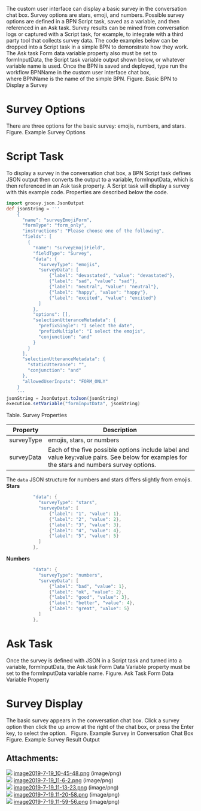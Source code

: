 The custom user interface can display a basic survey in the conversation chat box. Survey options are stars, emoji, and numbers. Possible survey options are defined in a BPN Script task, saved as a variable, and then referenced in an Ask task.
Survey results can be mined from conversation logs or captured with a Script task, for example, to integrate with a third party tool that collects survey data.
The code examples below can be dropped into a Script task in a simple BPN to demonstrate how they work. The Ask task Form data variable property also must be set to formInputData, the Script task variable output shown below, or whatever variable name is used. Once the BPN is saved and deployed, type run the workflow BPNName in the custom user interface chat box, where BPNName is the name of the simple BPN.
Figure. Basic BPN to Display a Survey
# Survey Options
There are three options for the basic survey: emojis, numbers, and stars.
Figure. Example Survey Options
# Script Task
To display a survey in the conversation chat box, a BPN Script task defines JSON output then converts the output to a variable, formInputData, which is then referenced in an Ask task property.
A Script task will display a survey with this example code. Properties are described below the code.
``` groovy
import groovy.json.JsonOutput
def jsonString = '''
    {
      "name": "surveyEmojiForm",
      "formType": "form_only",
      "instructions": "Please choose one of the following",
      "fields": [
        {
          "name": "surveyEmojiField",
          "fieldType": "Survey",
          "data": {
            "surveyType": "emojis",
            "surveyData": [
                {"label": "devastated", "value": "devastated"},
                {"label": "sad", "value": "sad"},
                {"label": "neutral", "value": "neutral"},
                {"label": "happy", "value": "happy"},
                {"label": "excited", "value": "excited"}
            ]
          },
          "options": [],
          "selectionUtteranceMetadata": {
            "prefixSingle": "I select the date",
            "prefixMultiple": "I select the emojis",
            "conjunction": "and"
          }
        }
      ],
      "selectionUtteranceMetadata": {
        "staticUtterance": "",
        "conjunction": "and"
      },
      "allowedUserInputs": "FORM_ONLY"
    }
    '''
jsonString = JsonOutput.toJson(jsonString)
execution.setVariable("formInputData", jsonString)
```
Table. Survey Properties

| Property | Description |
| ----|----|
| surveyType | emojis, stars, or numbers |
| surveyData | Each of the five possible options include label and value key:value pairs. See below for examples for the stars and numbers survey options. |

The `data` JSON structure for numbers and stars differs slightly from emojis.
**Stars**
``` groovy
          "data": {
            "surveyType": "stars",
            "surveyData": [
                {"label": "1", "value": 1},
                {"label": "2", "value": 2},
                {"label": "3", "value": 3},
                {"label": "4", "value": 4},
                {"label": "5", "value": 5}
            ]
          },
```
**Numbers**
``` groovy
          "data": {
            "surveyType": "numbers",
            "surveyData": [
                {"label": "bad", "value": 1},
                {"label": "ok", "value": 2},
                {"label": "good", "value": 3},
                {"label": "better", "value": 4},
                {"label": "great", "value": 5}
            ]
          },
```
# Ask Task
Once the survey is defined with JSON in a Script task and turned into a variable, formInputData, the Ask task Form Data Variable property must be set to the formInputData variable name.
Figure. Ask Task Form Data Variable Property
# Survey Display
The basic survey appears in the conversation chat box. Click a survey option then click the up arrow at the right of the chat box, or press the Enter key, to select the option.  
Figure. Example Survey in Conversation Chat Box
Figure. Example Survey Result Output
## Attachments:
![](images/icons/bullet_blue.gif) [image2019-7-19_10-45-48.png](attachments/20809407/20809408.png) (image/png)  
![](images/icons/bullet_blue.gif) [image2019-7-19_11-6-2.png](attachments/20809407/20809409.png) (image/png)  
![](images/icons/bullet_blue.gif) [image2019-7-19_11-13-23.png](attachments/20809407/20809410.png) (image/png)  
![](images/icons/bullet_blue.gif) [image2019-7-19_11-20-58.png](attachments/20809407/20809411.png) (image/png)  
![](images/icons/bullet_blue.gif) [image2019-7-19_11-59-56.png](attachments/20809407/20809412.png) (image/png)  
